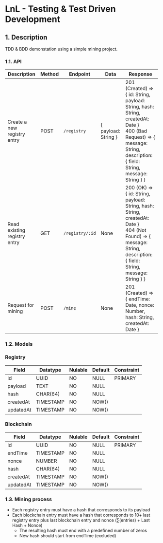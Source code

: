 # LnL - Testing & Test Driven Development

## 1. Description

TDD & BDD demonstation using a simple mining project.

### 1.1. API

Description | Method | Endpoint | Data | Response
--- | --- | --- | --- | ---
Create a new registry entry | POST | `/registry` | { payload: String } | 201 (Created) => { id: String, payload: String, hash: String, createdAt: Date } <br/> 400 (Bad Request) => { message: String, description: { field: String, message: String } }
Read existing registry entry | GET | `/registry/:id` | None | 200 (OK) => { id: String, payload: String, hash: String, createdAt: Date } <br/> 404 (Not Found) => { message: String, description: { field: String, message: String } }
Request for mining | POST | `/mine` | None | 201 (Created) => { endTime: Date, nonce: Number, hash: String, createdAt: Date }

### 1.2. Models

### Registry

Field | Datatype | Nulable | Default | Constraint
--- | --- | --- | --- | ---
id | UUID | NO | NULL | PRIMARY
payload | TEXT | NO | NULL | 
hash | CHAR(64) | NO | NULL | 
createdAt | TIMESTAMP | NO | NOW() | 
updatedAt | TIMESTAMP | NO | NOW() | 

### Blockchain

Field | Datatype | Nulable | Default | Constraint
--- | --- | --- | --- | ---
id | UUID | NO | NULL | PRIMARY
endTime | TIMESTAMP | NO | NULL | 
nonce | NUMBER | NO | NULL | 
hash | CHAR(64) | NO | NULL | 
createdAt | TIMESTAMP | NO | NOW() | 
updatedAt | TIMESTAMP | NO | NOW() | 

### 1.3. Mining process
- Each registry entry must have a hash that corresponds to its payload
- Each blockchain entry must have a hash that corresponds to 10+ last registry entry plus last blockchain entry and nonce (∑(entries) + Last Hash + Nonce)
  - The resulting hash must end with a predefined number of zeros
  - New hash should start from endTime (excluded)
